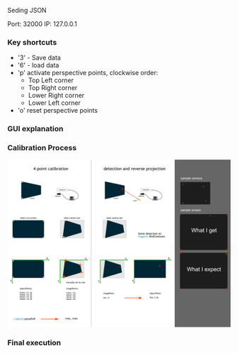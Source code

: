 

Seding JSON

Port: 32000
IP:   127.0.0.1


### Key shortcuts

  - '3' - Save data
  - '6' - load data
  - 'p' activate perspective points, clockwise order:
      - Top Left corner
      - Top Right corner
      - Lower Right corner
      - Lower Left corner
  - 'o' reset perspective points

### GUI explanation

### Calibration Process


![Perspective Cam](https://github.com/CityScope/CS_CityScope_LivingLine/blob/detector/Detector/LivingLineDetector/perspective.png)


### Final execution
